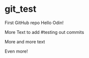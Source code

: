 # git_test
First GitHub repo
Hello Odin!

More Text to add #testing out commits

More and more text

Even more!